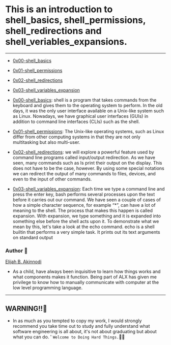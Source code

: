 # This is an introduction to shell_basics, shell_permissions, shell_redirections and shell_veriables_expansions. #
----
* [0x00-shell_basics](./0x00-shell_basics) 
* [0x01-shell_permissions](./0x01-shell_permissions)
* [0x02-shell_redirections](./0x02-shell_redirections)
* [0x03-shell_variables_expansion](./0x03-shell_variables_expansion)

* [0x00-shell_basics](./0x00-shell_basics): shell is a program that takes commands from the keyboard and gives them to the operating system to perform. In the old days, it was the only user interface available on a Unix-like system such as Linux. Nowadays, we have graphical user interfaces (GUIs) in addition to command line interfaces (CLIs) such as the shell.
* [0x01-shell_permissions](./0x01-shell_permissions): The Unix-like operating systems, such as Linux differ from other computing systems in that they are not only multitasking but also multi-user.
* [0x02-shell_redirections](./0x02-shell_redirections): we will explore a powerful feature used by command line programs called input/output redirection. As we have seen, many commands such as ls print their output on the display. This does not have to be the case, however. By using some special notations we can redirect the output of many commands to files, devices, and even to the input of other commands.
* [0x03-shell_variables_expansion](./0x03-shell_variables_expansion): Each time we type a command line and press the enter key, bash performs several processes upon the text before it carries out our command. We have seen a couple of cases of how a simple character sequence, for example “*”, can have a lot of meaning to the shell. The process that makes this happen is called expansion. With expansion, we type something and it is expanded into something else before the shell acts upon it. To demonstrate what we mean by this, let's take a look at the echo command. echo is a shell builtin that performs a very simple task. It prints out its text arguments on standard output
### Author :page_with_curl:

[Elijah B. Akinnodi](https://www.linkedin.com/mwlite/in/elijah-b-akinnodi-002bb952) 

* As a child, have always been inquisitive to learn how things works and what components makes it function. Being part of ALX has given me privilege to know how to manually communicate with computer at the low level programming language.

----

## WARNING!!🚨
- In as much as you tempted to copy my work, I would strongly recommend you take time out to study and fully understand what software engineering is all about, it's not about graduating but about what you can do. '
`Welcome to Doing Hard Things.`👨‍💻 

